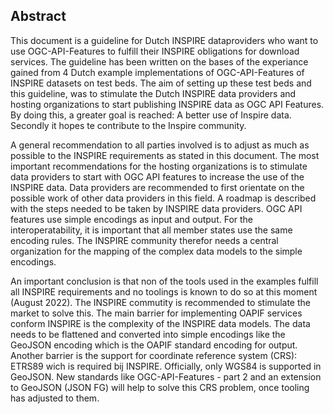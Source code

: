 ## Abstract

This document is a guideline for Dutch INSPIRE dataproviders who want to use OGC-API-Features to fulfill their INSPIRE obligations for download services.
The guideline has been written on the bases of the experiance gained from 4 Dutch example implementations of OGC-API-Features of INSPIRE datasets on test beds.
The aim of setting up these test beds and this guideline, was to stimulate the Dutch INSPIRE data providers and hosting organizations to start publishing INSPIRE data as OGC API Features.
By doing this, a greater goal is reached: A better use of Inspire data. Secondly it hopes te contribute to the Inspire community.

A general recommendation to all parties involved is to adjust as much as possible to the INSPIRE requirements as stated in this document.
The most important recommendations for the hosting organizations is to stimulate data providers to start with OGC API features to increase the use of the INSPIRE data.
Data providers are recommended to first orientate on the possible work of other data providers in this field. A roadmap is described with the steps needed to be taken by INSPIRE data providers.
OGC API features use simple encodings as input and output. For the interoperatability, it is important that all member states use the same encoding rules.
The INSPIRE community therefor needs a central organization for the mapping of the complex data models to the simple encodings.

An important conclusion is that non of the tools used in the examples fulfill all INSPIRE requirements and no toolings is known to do so at this moment (August 2022).
The INSPIRE commutity is recommended to stimulate the market to solve this.
The main barrier for implementing OAPIF services conform INSPIRE is the complexity of the INSPIRE data models.
The data needs to be flattened and converted into simple encodings like the GeoJSON encoding which is the OAPIF standard encoding for output.
Another barrier is the support for coordinate reference system (CRS): ETRS89 wich is required bij INSPIRE. Officially, only WGS84 is supported in GeoJSON.
New standards like OGC-API-Features - part 2 and an extension to GeoJSON (JSON FG) will help to solve this CRS problem, once tooling has adjusted to them.